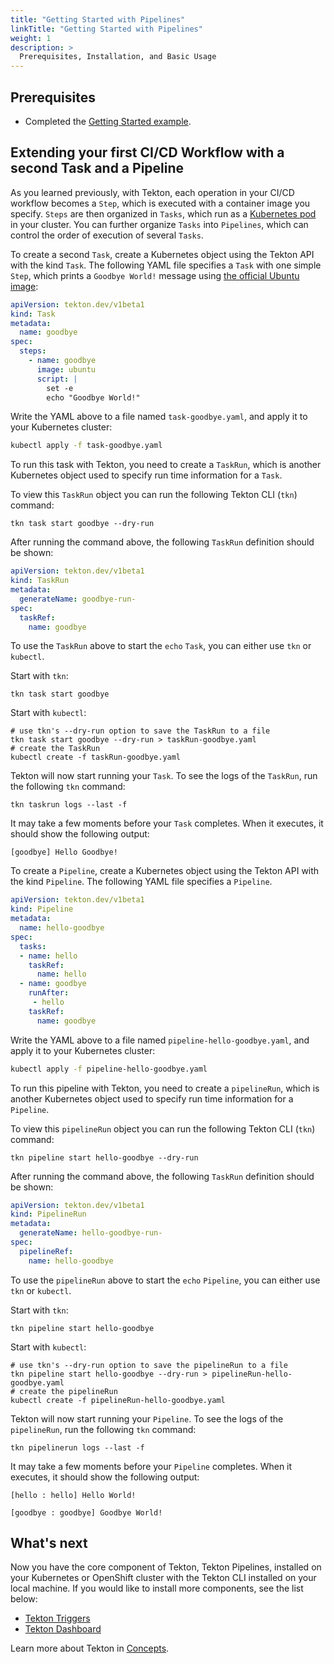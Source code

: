 ```yaml
---
title: "Getting Started with Pipelines"
linkTitle: "Getting Started with Pipelines"
weight: 1
description: >
  Prerequisites, Installation, and Basic Usage
---
```


## Prerequisites

* Completed the [Getting Started example](/docs/getting-started/).

## Extending your first CI/CD Workflow with a second Task and a Pipeline

As you learned previously, with Tekton, each operation in your CI/CD workflow becomes a `Step`,
which is executed with a container image you specify. `Steps` are then
organized in `Tasks`, which run as a [Kubernetes pod](https://kubernetes.io/docs/concepts/workloads/pods/pod-overview/)
in your cluster. You can further organize `Tasks` into `Pipelines`, which 
can control the order of execution of several `Tasks`. 

To create a second `Task`, create a Kubernetes object using the Tekton API with
the kind `Task`. The following YAML file specifies a `Task` with one simple
`Step`, which prints a `Goodbye World!` message using
[the official Ubuntu image](https://hub.docker.com/_/ubuntu/):

```yaml
apiVersion: tekton.dev/v1beta1
kind: Task
metadata:
  name: goodbye
spec:
  steps:
    - name: goodbye
      image: ubuntu
      script: |
        set -e
        echo "Goodbye World!"
```

Write the YAML above to a file named `task-goodbye.yaml`, and apply it to your Kubernetes cluster:

```bash
kubectl apply -f task-goodbye.yaml
```

To run this task with Tekton, you need to create a `TaskRun`, which is
another Kubernetes object used to specify run time information for a `Task`. 

To view this `TaskRun` object you can run the following Tekton CLI (`tkn`) command:

```shell
tkn task start goodbye --dry-run
```

After running the command above, the following `TaskRun` definition should be shown:

```yaml
apiVersion: tekton.dev/v1beta1
kind: TaskRun
metadata:
  generateName: goodbye-run-
spec:
  taskRef:
    name: goodbye
```

To use the `TaskRun` above to start the `echo` `Task`, you can either use 
`tkn` or `kubectl`.

Start with `tkn`:

```shell
tkn task start goodbye
```

Start with `kubectl`:

```shell
# use tkn's --dry-run option to save the TaskRun to a file
tkn task start goodbye --dry-run > taskRun-goodbye.yaml
# create the TaskRun
kubectl create -f taskRun-goodbye.yaml
```

Tekton will now start running your `Task`. To see the logs of the `TaskRun`, run 
the following `tkn` command:

```shell
tkn taskrun logs --last -f 
```

It may take a few moments before your `Task` completes. When it executes, it should 
show the following output:

```
[goodbye] Hello Goodbye!
```

To create a `Pipeline`, create a Kubernetes object using the Tekton API with
the kind `Pipeline`. The following YAML file specifies a `Pipeline`.

```yaml
apiVersion: tekton.dev/v1beta1
kind: Pipeline
metadata:
  name: hello-goodbye
spec:
  tasks:
  - name: hello
    taskRef:
      name: hello
  - name: goodbye
    runAfter:
     - hello
    taskRef:
      name: goodbye
```

Write the YAML above to a file named `pipeline-hello-goodbye.yaml`, and apply it to your Kubernetes cluster:

```bash
kubectl apply -f pipeline-hello-goodbye.yaml
```

To run this pipeline with Tekton, you need to create a `pipelineRun`, which is
another Kubernetes object used to specify run time information for a `Pipeline`. 

To view this `pipelineRun` object you can run the following Tekton CLI (`tkn`) command:

```shell
tkn pipeline start hello-goodbye --dry-run
```

After running the command above, the following `TaskRun` definition should be shown:

```yaml
apiVersion: tekton.dev/v1beta1
kind: PipelineRun
metadata:
  generateName: hello-goodbye-run-
spec:
  pipelineRef:
    name: hello-goodbye
```

To use the `pipelineRun` above to start the `echo` `Pipeline`, you can either use 
`tkn` or `kubectl`.

Start with `tkn`:

```shell
tkn pipeline start hello-goodbye
```

Start with `kubectl`:

```shell
# use tkn's --dry-run option to save the pipelineRun to a file
tkn pipeline start hello-goodbye --dry-run > pipelineRun-hello-goodbye.yaml
# create the pipelineRun
kubectl create -f pipelineRun-hello-goodbye.yaml
```

Tekton will now start running your `Pipeline`. To see the logs of the `pipelineRun`, run 
the following `tkn` command:

```shell
tkn pipelinerun logs --last -f 
```

It may take a few moments before your `Pipeline` completes. When it executes, it should 
show the following output:

```
[hello : hello] Hello World!

[goodbye : goodbye] Goodbye World!
```



## What's next

Now you have the core component of Tekton, Tekton Pipelines, installed on
your Kubernetes or OpenShift cluster with the Tekton CLI installed on your local
machine. If you would like to install more components, see the list below:

* [Tekton Triggers](/docs/triggers)
* [Tekton Dashboard](/docs/dashboard)

Learn more about Tekton in [Concepts](/docs/concepts/).
